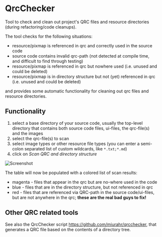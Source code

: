 # QrcChecker

Tool to check and clean out project's QRC files and resource directories (during refactoring/code cleanups).

The tool checks for the following situations:

- resource/pixmap is referenced in qrc and correctly used in the source code
- source code contains invalid qrc-path (not detected at compile time, and difficult to find through testing)
- resource/pixmap is referenced in qrc but nowhere used (i.e. unused and could be deleted)
- resource/pixmap is in directory structure but not (yet) referenced in qrc (i.e. unused and could be deleted)

and provides some automatic functionality for cleaning out qrc files and resource directories.

## Functionality

1. select a base directory of your source code, usually the top-level directory that contains both source code files, ui-files, the qrc-file(s) and the images
2. select the qrc-file(s) to scan
3. select image types or other resource file types (you can enter a semi-colon separated list of custom wildcards, like `*.txt;*.md`)
4. click on _Scan QRC and directory structure_

![Screenshot](https://user-images.githubusercontent.com/6892676/152869135-f8db4795-1fdd-41f1-ad46-aaf45c982d18.png)

The table will now be populated with a colored list of scan results:

- magenta - files that appear in the qrc but are no-where used in the code
- blue - files that are in the directory structure, but not referenced in qrc
- red - files that are referenced via QRC-path in the source code/ui-files, but are not anywhere in the qrc; **these are the real bad guys to fix!**


## Other QRC related tools

See also the QrcChecker script https://github.com/miurahr/qrcchecker, that generates a QRC file based on the contents of a directory tree.

